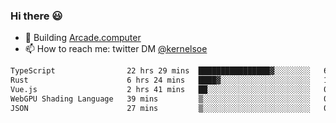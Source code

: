 ### Hi there 😃

- 🔨 Building [Arcade.computer](https://arcade.computer)
- 📫 How to reach me: twitter DM [@kernelsoe](https://twitter.com/kernelsoe)

<!--START_SECTION:waka-->

```txt
TypeScript                22 hrs 29 mins  ████████████████▓░░░░░░░░   66.73 %
Rust                      6 hrs 24 mins   ████▓░░░░░░░░░░░░░░░░░░░░   19.03 %
Vue.js                    2 hrs 41 mins   ██░░░░░░░░░░░░░░░░░░░░░░░   07.99 %
WebGPU Shading Language   39 mins         ▒░░░░░░░░░░░░░░░░░░░░░░░░   01.94 %
JSON                      27 mins         ▒░░░░░░░░░░░░░░░░░░░░░░░░   01.35 %
```

<!--END_SECTION:waka-->
